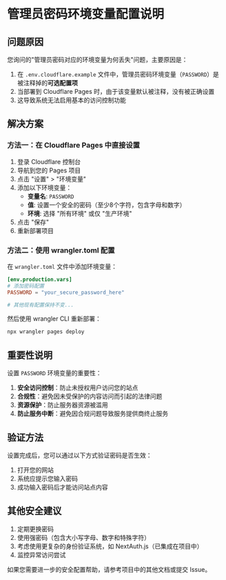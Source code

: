# 管理员密码环境变量配置说明

## 问题原因

您询问的"管理员密码对应的环境变量为何丢失"问题，主要原因是：

1. 在 `.env.cloudflare.example` 文件中，管理员密码环境变量（`PASSWORD`）是被注释掉的**可选配置项**
2. 当部署到 Cloudflare Pages 时，由于该变量默认被注释，没有被正确设置
3. 这导致系统无法启用基本的访问控制功能

## 解决方案

### 方法一：在 Cloudflare Pages 中直接设置

1. 登录 Cloudflare 控制台
2. 导航到您的 Pages 项目
3. 点击 "设置" > "环境变量"
4. 添加以下环境变量：
   - **变量名**: `PASSWORD`
   - **值**: 设置一个安全的密码（至少8个字符，包含字母和数字）
   - **环境**: 选择 "所有环境" 或仅 "生产环境"
5. 点击 "保存"
6. 重新部署项目

### 方法二：使用 wrangler.toml 配置

在 `wrangler.toml` 文件中添加环境变量：

```toml
[env.production.vars]
# 添加密码配置
PASSWORD = "your_secure_password_here"

# 其他现有配置保持不变...
```

然后使用 wrangler CLI 重新部署：
```bash
npx wrangler pages deploy
```

## 重要性说明

设置 `PASSWORD` 环境变量的重要性：

1. **安全访问控制**：防止未授权用户访问您的站点
2. **合规性**：避免因未受保护的内容访问而引起的法律问题
3. **资源保护**：防止服务器资源被滥用
4. **防止服务中断**：避免因合规问题导致服务提供商终止服务

## 验证方法

设置完成后，您可以通过以下方式验证密码是否生效：

1. 打开您的网站
2. 系统应提示您输入密码
3. 成功输入密码后才能访问站点内容

## 其他安全建议

1. 定期更换密码
2. 使用强密码（包含大小写字母、数字和特殊字符）
3. 考虑使用更复杂的身份验证系统，如 NextAuth.js（已集成在项目中）
4. 监控异常访问尝试

如果您需要进一步的安全配置帮助，请参考项目中的其他文档或提交 Issue。